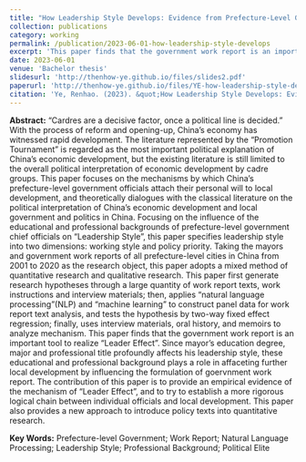 ```yaml
---
title: "How Leadership Style Develops: Evidence from Prefecture-Level Government Work Report in China"
collection: publications
category: working
permalink: /publication/2023-06-01-how-leadership-style-develops
excerpt: 'This paper finds that the government work report is an important tool to realize “Leader Effect”. Since mayor’s education degree, major and professional title profoundly affects his leadership style, these educational and professional background plays a role in affaceting further local development by influencing the formulation of goervnment work report.'
date: 2023-06-01
venue: 'Bachelor thesis'
slidesurl: 'http://thenhow-ye.github.io/files/slides2.pdf'
paperurl: 'http://thenhow-ye.github.io/files/YE-how-leadership-style-develops.pdf'
citation: 'Ye, Renhao. (2023). &quot;How Leadership Style Develops: Evidence from Prefecture-Level Government Work Report in China.&quot; <i>Peking University Bachelor Thesis</i>.'
---
```


**Abstract:** “Cardres are a decisive factor, once a political line is decided.” With the process of reform and opening-up, China’s economy has witnessed rapid development. The literature represented by the “Promotion Tournament” is regarded as the most important political explanation of China’s economic development, but the existing literature is still limited to the overall political interpretation of economic development by cadre groups. This paper focuses on the mechanisms by which China’s prefecture-level government officials attach their personal will to local development, and theoretically dialogues with the classical literature on the political interpretation of China’s economic development and local government and politics in China. Focusing on the influence of the educational and professional backgrounds of prefecture-level government chief officials on “Leadership Style”, this paper specifies leadership style into two dimensions: working style and policy priority. Taking the mayors and government work reports of all prefecture-level cities in China from 2001 to 2020 as the research object, this paper adopts a mixed method of quantitative research and qualitative research. This paper first generate research hypotheses through a large quantity of work report texts, work instructions and interview materials; then, applies “natural language processing”(NLP) and “machine learning” to construct panel data for work report text analysis, and tests the hypothesis by two-way fixed effect regression; finally, uses interview materials, oral history, and memoirs to analyze mechanism. This paper finds that the government work report is an important tool to realize “Leader Effect”. Since mayor’s education degree, major and professional title profoundly affects his leadership style, these educational and professional background plays a role in affaceting further local development by influencing the formulation of goervnment work report. The contribution of this paper is to provide an empirical evidence of the mechanism of “Leader Effect”, and to try to establish a more rigorous logical chain between individual officials and local development. This paper also provides a new approach to introduce policy texts into quantitative research.

**Key Words:** Prefecture-level Government; Work Report; Natural Language Processing; Leadership Style; Professional Background; Political Elite
